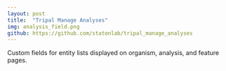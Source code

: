 ```yaml
---
layout: post
title:  "Tripal Manage Analyses"
img: analysis_field.png
github: https://github.com/statonlab/tripal_manage_analyses
---
```


Custom fields for entity lists displayed on organism, analysis, and feature pages.